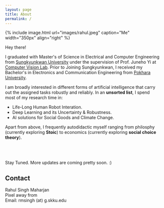 ```yaml
---
layout: page
title: About
permalink: /
---
```


{% include image.html url="images/rahul.jpeg" caption="Me" width="350px" align="right" %}

Hey there! <br/>

I graduated with Master's of Science in Electrical and Computer Engineering from [Sungkyunkwan University] under the supervision of Prof. Juneho Yi at [Computer Vision Lab].  Prior to Joining Sungkyunkwan, I received my Bachelor's in Electronics and Communication Engineering from [Pokhara University].<br/>

I am broadly interested in different forms of artificial intelligence that carry out the assigned tasks robustly and reliably. In an **unsorted list**, I spend most of my research time in:
* Life-Long Human Robot Interation.
* Deep Learning and its Uncertainty & Robustness.
* AI solutions for Social Goods and Climate Change.

Apart from above, I frequently autodidactic myself ranging from philosphy (currently exploring **Stoic**) to economics (currently exploring **social choice theory**).


<br/>
<br/>
<br/>
Stay Tuned. More updates are coming pretty soon. :)

## Contact

Rahul Singh Maharjan <br />
Pixel away from <br />
Email: rmsingh (at) g.skku.edu


[Sungkyunkwan University]: https://www.skku.edu/eng/
[Pokhara University]: https://pu.edu.np/
[Computer Vision Lab]: http://vision.skku.ac.kr/

